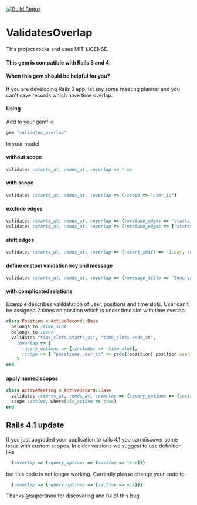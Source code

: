 [![Build Status](https://secure.travis-ci.org/robinbortlik/validates_overlap.png?branch=master)](https://secure.travis-ci.org/robinbortlik/validates_overlap)

# ValidatesOverlap

This project rocks and uses MIT-LICENSE.

#### This gem is compatible with Rails 3 and 4.

#### When this gem should be helpful for you?
If you are developing Rails 3 app, let say some meeting planner and you can't save records which have time overlap.

#### Using

Add to your gemfile

```ruby
gem 'validates_overlap'
```

In your model

#### without scope

```ruby
validates :starts_at, :ends_at, :overlap => true
```

#### with scope

```ruby
validates :starts_at, :ends_at, :overlap => {:scope => "user_id"}
```

#### exclude edges

```ruby
validates :starts_at, :ends_at, :overlap => {:exclude_edges => "starts_at"}
validates :starts_at, :ends_at, :overlap => {:exclude_edges => ["starts_at", "ends_at"]}
```

#### shift edges

```ruby
validates :starts_at, :ends_at, :overlap => {:start_shift => -1.day, :end_shift => 1.day}
```

#### define custom validation key and message

```ruby
validates :starts_at, :ends_at, :overlap => {:message_title => "Some validation title", :message_content => "Some validation message"}
```

#### with complicated relations

Example describes valildatation of user, positions and time slots.
User can't be assigned 2 times on position which is under time slot with time overlap.

```ruby
class Position < ActiveRecord::Base
  belongs_to :time_slot
  belongs_to :user
  validates "time_slots.starts_at", "time_slots.ends_at",
    :overlap => {
      :query_options => {:includes => :time_slot},
      :scope => { "positions.user_id" => proc{|position| position.user_id} }
    }
end
```

#### apply named scopes

```ruby
class ActiveMeeting < ActiveRecord::Base
  validates :starts_at, :ends_at, :overlap => {:query_options => {:active => nil}}
  scope :active, where(:is_active => true)
end
```

## Rails 4.1 update

If you just upgraded your application to rails 4.1 you can discover some issue with custom scopes. In older versions we suggest to use definition like

```ruby
  {:overlap => {:query_options => {:active => true}}}
```

but this code is not longer working. Currently please change your code to

```ruby
  {:overlap => {:query_options => {:active => nil}}}
```
Thanks @supertinou for discovering and fix of this bug.

